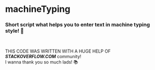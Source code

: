 # machineTyping

### Short script what helps you to enter text in machine typing style! :pencil:
<br />

THIS CODE WAS WRITTEN WITH A HUGE HELP OF <br />
***STACKOVERFLOW.COM*** community! <br />
I wanna thank you so much lads! :books:

